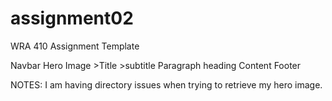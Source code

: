 # assignment02
 WRA 410 Assignment Template

Navbar
Hero Image
    >Title
    >subtitle
Paragraph heading
Content
Footer

NOTES: I am having directory issues when trying to retrieve my hero image.